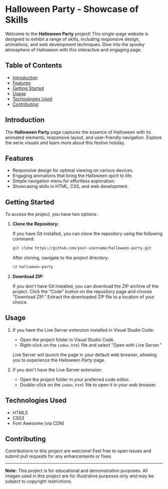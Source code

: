 # Halloween Party - Showcase of Skills

Welcome to the **Halloween Party** project! This single-page website is designed to exhibit a range of skills, including responsive design, animations, and web development techniques. Dive into the spooky atmosphere of Halloween with this interactive and engaging page.

## Table of Contents

- [Introduction](#introduction)
- [Features](#features)
- [Getting Started](#getting-started)
- [Usage](#usage)
- [Technologies Used](#technologies-used)
- [Contributing](#contributing)

## Introduction

The **Halloween Party** page captures the essence of Halloween with its animated elements, responsive layout, and user-friendly navigation. Explore the eerie visuals and learn more about this festive holiday.

## Features

- Responsive design for optimal viewing on various devices.
- Engaging animations that bring the Halloween spirit to life.
- Simple navigation menu for effortless exploration.
- Showcasing skills in HTML, CSS, and web development.

## Getting Started

To access the project, you have two options:

1. **Clone the Repository:**

   If you have Git installed, you can clone the repository using the following command:
    
    ```bash
    git clone https://github.com/your-username/halloween-party.git
    ```

   After cloning, navigate to the project directory:

   ```bash
   cd halloween-party
   ```

2. **Download ZIP:**

   If you don't have Git installed, you can download the ZIP archive of the project. Click the "Code" button on the repository page and choose "Download ZIP." Extract the downloaded ZIP file to a location of your choice.

## Usage

1. If you have the Live Server extension installed in Visual Studio Code:
   - Open the project folder in Visual Studio Code.
   - Right-click on the `index.html` file and select "Open with Live Server."

   Live Server will launch the page in your default web browser, allowing you to experience the Halloween Party page.

2. If you don't have the Live Server extension:
   - Open the project folder in your preferred code editor.
   - Double-click on the `index.html` file to open it in your web browser.

## Technologies Used

- HTML5
- CSS3
- Font Awesome (via CDN)

## Contributing

Contributions to this project are welcome! Feel free to open issues and submit pull requests for any enhancements or fixes.

---

**Note:** This project is for educational and demonstration purposes. All images used in this project are for illustrative purposes only and may be subject to copyright restrictions.